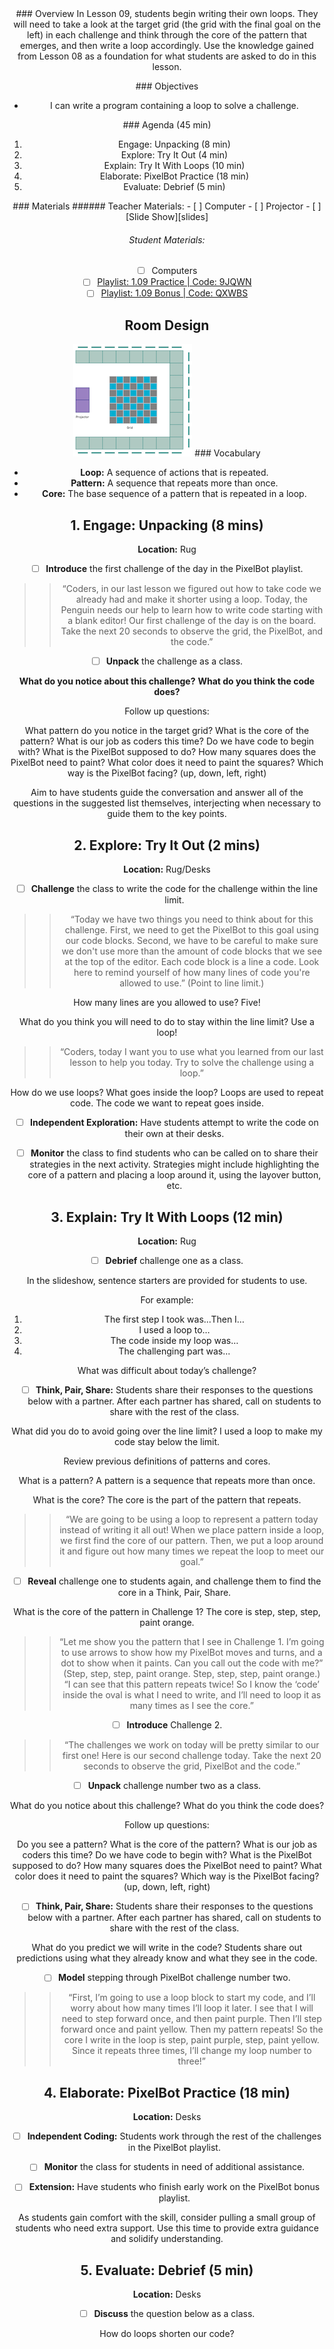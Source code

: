 <header class='header' title='Loops II' subtitle='Lesson 1.09'/>

<notable>
<iconp src='/icons/activity.png'>### Overview</iconp>
In Lesson 09, students begin writing their own loops. They will need to take a look at the target grid (the grid with the final goal on the left) in each challenge and think through the core of the pattern that emerges, and then write a loop accordingly. Use the knowledge gained from Lesson 08 as a foundation for what students are asked to do in this lesson.

<iconp src='/icons/objectives.png'>### Objectives</iconp>
- I can write a program containing a loop to solve a challenge.

<iconp src='/icons/agenda.png'>### Agenda (45 min)</iconp>
1. Engage: Unpacking (8 min)
1. Explore: Try It Out (4 min)
1. Explain: Try It With Loops (10 min)
1. Elaborate: PixelBot Practice (18 min)
1. Evaluate: Debrief (5 min)

<note>
<iconp src='/icons/materials.png'>### Materials</iconp>
###### Teacher Materials:
- [ ] Computer
- [ ] Projector
- [ ] [Slide Show][slides]

###### Student Materials:
- [ ] Computers
- [ ] [Playlist: 1.09 Practice | Code: 9JQWN][practice]
- [ ] [Playlist: 1.09 Bonus | Code: QXWBS][extension]
</note>

## Room Design
![room](/images/layout-grid.png)
<note>
<iconp src='/icons/vocab.png'>### Vocabulary</iconp>
- **Loop:** A sequence of actions that is repeated.
- **Pattern:** A sequence that repeats more than once.
- **Core:** The base sequence of a pattern that is repeated in a loop.
</note>

<pagebreak/>

## 1. Engage: Unpacking (8 mins)
**Location:** Rug

- [ ] **Introduce** the first challenge of the day in the PixelBot playlist.
>>“Coders, in our last lesson we figured out how to take code we already had and make it shorter using a loop. Today, the Penguin needs our help to learn how to write code starting with a blank editor! Our first challenge of the day is on the board. Take the next 20 seconds to observe the grid, the PixelBot, and the code.”

- [ ] **Unpack** the challenge as a class.

<iconp type='question'>**What do you notice about this challenge?**</iconp>
<iconp type='question'>**What do you think the code does?**</iconp>

Follow up questions:

<iconp type='question'>What pattern do you notice in the target grid?</iconp>
<iconp type='question'>What is the core of the pattern?</iconp>
<iconp type='question'>What is our job as coders this time?</iconp>
<iconp type='question'>Do we have code to begin with?</iconp>
<iconp type='question'>What is the PixelBot supposed to do?</iconp>
<iconp type='question'>How many squares does the PixelBot need to paint?</iconp>
<iconp type='question'>What color does it need to paint the squares?</iconp>
<iconp type='question'>Which way is the PixelBot facing? (up, down, left, right)</iconp>

<note type='tip'>Aim to have students guide the conversation and answer all of the questions in the suggested list themselves, interjecting when necessary to guide them to the key points. </note>

## 2. Explore: Try It Out (2 mins)
**Location:** Rug/Desks

- [ ] **Challenge** the class to write the code for the challenge within the line limit.
>>“Today we have two things you need to think about for this challenge. First, we need to get the PixelBot to this goal using our code blocks. Second, we have to be careful to make sure we don't use more than the amount of code blocks that we see at the top of the editor. Each code block is a line a code. Look here to remind yourself of how many lines of code you're allowed to use.” (Point to line limit.)

<iconp type='question'>How many lines are you allowed to use?</iconp>
<iconp type='answer'>Five!</iconp>

<iconp type='question'>What do you think you will need to do to stay within the line limit?</iconp>
<iconp type='answer'>Use a loop!</iconp>
>>“Coders, today I want you to use what you learned from our last lesson to help you today. Try to solve the challenge using a loop.”

<iconp type='question'>How do we use loops? What goes inside the loop?</iconp>
<iconp type='answer'>Loops are used to repeat code. The code we want to repeat goes inside.</iconp>

- [ ] **Independent Exploration:** Have students attempt to write the code on their own at their desks.

- [ ] **Monitor** the class to find students who can be called on to share their strategies in the next activity. Strategies might include highlighting the core of a pattern and placing a loop  around it, using the layover button, etc.

## 3. Explain: Try It With Loops (12 min)
**Location:** Rug

- [ ] **Debrief** challenge one as a class.

<note type='tip'>In the slideshow, sentence starters are provided for students to use.

For example:

1. The first step I took was...Then I…
1. I used a loop to…
1. The code inside my loop was…
1. The challenging part was...</note>

<iconp type='question'>What was difficult about today’s challenge?</iconp>

- [ ] **Think, Pair, Share:** Students share their responses to the questions below with a partner. After each partner has shared, call on students to share with the rest of the class.

<iconp type='question'>What did you do to avoid going over the line limit?</iconp>
<iconp type='answer'>I used a loop to make my code stay below the limit.</iconp>

Review previous definitions of patterns and cores.

<iconp type='question'>What is a pattern?</iconp>
<iconp type='answer'>A pattern is a sequence that repeats more than once.</iconp>

<iconp type='question'>What is the core?</iconp>
<iconp type='answer'>The core is the part of the pattern that repeats.</iconp>
>>“We are going to be using a loop to represent a pattern today instead of writing it all out! When we place pattern inside a loop, we first find the core of our pattern. Then, we put a loop around it and figure out how many times we repeat the loop to meet our goal.”

- [ ] **Reveal** challenge one to students again, and challenge them to find the core in a Think, Pair, Share.

<iconp type='question'>What is the core of the pattern in Challenge 1?</iconp>
<iconp type='answer'>The core is step, step, step, paint orange.</iconp>
>>“Let me show you the pattern that I see in Challenge 1. I’m going to use arrows to show how my PixelBot moves and turns, and a dot to show when it paints. Can you call out the code with me?” (Step, step, step, paint orange. Step, step, step, paint orange.)
“I can see that this pattern repeats twice! So I know the ‘code’ inside the oval is what I need to write, and I’ll need to loop it as many times as I see the core.”

- [ ] **Introduce** Challenge 2.
>>“The challenges we work on today will be pretty similar to our first one! Here is our second challenge today. Take the next 20 seconds to observe the grid, PixelBot and the code.”

- [ ] **Unpack** challenge number two as a class.

<iconp type='question'>What do you notice about this challenge?</iconp>
<iconp type='question'>What do you think the code does?</iconp>

Follow up questions:

<iconp type='question'>Do you see a pattern?</iconp>
<iconp type='question'>What is the core of the pattern?</iconp>
<iconp type='question'>What is our job as coders this time?</iconp>
<iconp type='question'>Do we have code to begin with?</iconp>
<iconp type='question'>What is the PixelBot supposed to do?</iconp>
<iconp type='question'>How many squares does the PixelBot need to paint?</iconp>
<iconp type='question'>What color does it need to paint the squares?</iconp>
<iconp type='question'>Which way is the PixelBot facing? (up, down, left, right)</iconp>

- [ ] **Think, Pair, Share:** Students share their responses to the questions below with a partner. After each partner has shared, call on students to share with the rest of the class.

<iconp type='question'>What do you predict we will write in the code?</iconp>
<iconp type='answer'>Students share out predictions using what they already know and what they see in the code.</iconp>

- [ ] **Model** stepping through PixelBot challenge number two.
>>“First, I’m going to use a loop block to start my code, and I’ll worry about how many times I’ll loop it later. I see that I will need to step forward once, and then paint purple. Then I’ll step forward once and paint yellow. Then my pattern repeats! So the core I write in the loop is step, paint purple, step, paint yellow. Since it repeats three times, I’ll change my loop number to three!”

## 4. Elaborate: PixelBot Practice (18 min)
**Location:** Desks

- [ ] **Independent Coding:** Students work through the rest of the challenges in the PixelBot playlist.

- [ ] **Monitor** the class for students in need of additional assistance.

- [ ] **Extension:** Have students who finish early work on the PixelBot bonus playlist.

<note type='tip'>As students gain comfort with the skill, consider pulling a small group of students who need extra support. Use this time to provide extra guidance and solidify understanding.</note>

## 5. Evaluate:  Debrief (5 min)
**Location:** Desks

- [ ] **Discuss** the question below as a class.

<iconp type='question'>How do loops shorten our code?</iconp>

</notable>

[slides]: https://drive.google.com/open?id=12abZyR7WxONbSjoLa0igVNFneoQrwacTEgt3xCmKhPo
[practice]:http://www.pixelbots.io/9JQWN
[extension]: http://www.pixelbots.io/QXWBS
